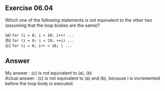 ## Exercise 06.04
Which one of the following statements is not equivalent to the other two (assuming that the loop bodies are the same)?

(a) ```for (i = 0; i < 10; i++) ...```   
(b) ```for (i = 0; i < 10; ++i) ...```   
(c) ```for (i = 0; i++ < 10; ) ...```   

## Answer
My answer : (c) is not equivalent to (a), (b)   
Actual answer : (c) is not equivalent to (a) and (b), because i is incremented before the loop body is executed.
